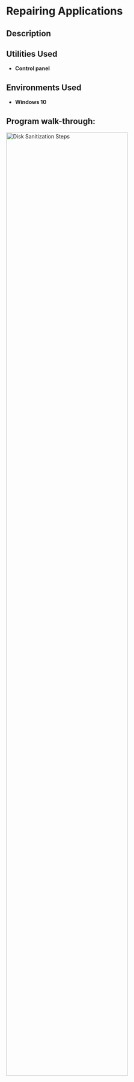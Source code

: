 <h1>Repairing Applications</h1>


<h2>Description</h2>



<h2>Utilities Used</h2>

- <b>Control panel</b> 

<h2>Environments Used </h2>

- <b>Windows 10 </b>

<h2>Program walk-through:</h2>

<img src="https://i.imgur.com/tnUlQ6q.png" style="width:80%;" alt="Disk Sanitization Steps"/>
